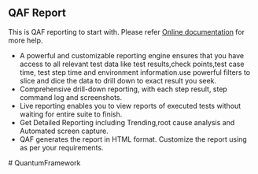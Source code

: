 ## QAF Report 

This is QAF reporting to start with. Please refer [Online documentation](https://qmetry.github.io/qaf/) for more help.
 
<ul>
<li>A powerful and customizable reporting engine ensures that you have access to all relevant test data like test results,check points,test case time, test step time and environment information.use powerful filters to slice and dice the data to drill down to exact result you seek.</li>
<li>Comprehensive drill-down reporting, with each step result, step command log and screenshots.</li>
<li>Live reporting enables you to view reports of executed tests without waiting for entire suite to finish.</li>
<li>Get Detailed Reporting including Trending,root cause analysis and Automated screen capture.</li>
<li>QAF generates the report in HTML format. Customize the report using as per your requirements.</li>
</ul>
# QuantumFramework
